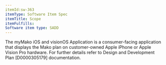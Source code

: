 ```yaml
---
itemId:sw-363
itemType: Software Item Spec
itemTitle: Scope
itemFulfills: 
Software item type: SADD
---
```

The myMako iOS and visionOS Application is a consumer-facing application that displays the Mako plan on customer-owned Apple iPhone or Apple Vision Pro hardware.
For further details refer to Design and Development Plan [D0000305179] documentation.